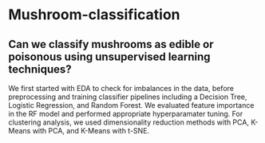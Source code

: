 # Mushroom-classification
## Can we classify mushrooms as edible or poisonous using unsupervised learning techniques?

We first started with EDA to check for imbalances in the data, before preprocessing and training classifier pipelines including a Decision Tree, Logistic Regression, and Random Forest. We evaluated feature importance in the RF model and performed appropriate hyperparamater tuning. For clustering analysis, we used dimensionality reduction methods with PCA, K-Means with PCA, and K-Means with t-SNE.
